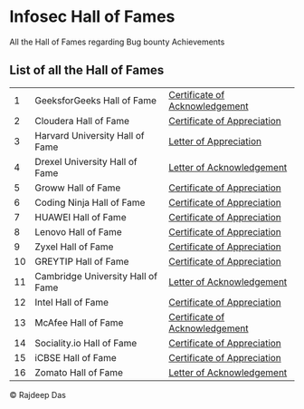 # Infosec Hall of Fames
All the Hall of Fames regarding Bug bounty Achievements


## List of all the Hall of Fames

<table>

<tr>
<td> 1 </td>
<td>GeeksforGeeks Hall of Fame</td>
<td>
<a href = "https://github.com/Rajspeaks/Infosec-Hall-of-Fames/blob/main/GeeksforGeeks/GeeksforGeeks%20%7C%20Ethically%20found%20a%20vulnerability%2C%20reported%20%26%20earned%20Certificate%20of%20Appreciation.pdf">
Certificate of Acknowledgement
</a>
</td>

<tr>
<td> 2 </td>
<td> Cloudera Hall of Fame</td>
<td>
<a href = "https://github.com/Rajspeaks/Infosec-Hall-of-Fames/blob/main/Cloudera/Cloudera%20Hall%20of%20Fame%20%7C%20Letter%20of%20Appreciation%20for%20successfully%20reporting%20a%20vulnerability%20and%20securing%20Cloudera.pdf">
Certificate of Appreciation
</a>
</td>

<tr>
<td> 3 </td>
<td>Harvard University Hall of Fame</td>
<td>
<a href = "https://github.com/Rajspeaks/Infosec-Hall-of-Fames/blob/main/Harvard%20University/Harvard%20University%20Hall%20of%20Fame%20%7C%20Letter%20of%20Recognition%20from%20Harvard%20University%20for%20securing%20their%20web%20portal.pdf">
Letter of Appreciation
</a>
</td>

<tr>
<td> 4 </td>
<td>Drexel University Hall of Fame</td>
<td>
<a href= "https://github.com/Rajspeaks/Infosec-Hall-of-Fames/blob/main/Drexel%20University/Drexel%20University%20Hall%20of%20Fame%20%7C%20Letter%20of%20Appreciation%20for%20ethically%20securing%20by%20successfully%20reporting%20security%20loophole.%20.pdf">
Letter of Acknowledgement
</a>
</td>

<tr>
<td> 5 </td>
<td>Groww Hall of Fame</td>
<td>
<a href= "https://github.com/Rajspeaks/Infosec-Hall-of-Fames/blob/main/Groww/Groww%20HOF.pdf">
Certificate of Appreciation
</a>
</td>
  
<tr>
<td> 6 </td>
<td>Coding Ninja Hall of Fame</td>
<td>
<a href= "https://github.com/Rajspeaks/Bug-Bounty-Hall-of-Fames/blob/main/Coding%20Ninja/Coding%20Ninja%20Infosec.pdf">
Certificate of Appreciation
</a>
</td>

<tr>
<td> 7 </td>
<td>HUAWEI Hall of Fame</td>
<td>
<a href= "https://github.com/Rajspeaks/Bug-Bounty-Hall-of-Fames/blob/main/Huawei/huawei.jpg">
Certificate of Appreciation
</a>
</td>

<tr>
<td> 8 </td>
<td>Lenovo Hall of Fame</td>
<td>
<a href= "https://github.com/Rajspeaks/Bug-Bounty-Hall-of-Fames/blob/main/Lenovo/Letter%20of%20Appreciation%20from%20Lenovo%20to%20Rajdeep%20Das.pdf">
Certificate of Appreciation
</a>
</td>

<tr>
<td> 9 </td>
<td>Zyxel Hall of Fame</td>
<td>
<a href= "https://github.com/Rajspeaks/Bug-Bounty-Hall-of-Fames/blob/main/Zyxel/Certi%EF%AC%81cate%20of%20Recognition.pdf">
Certificate of Appreciation
</a>
</td>

<tr>
<td> 10 </td>
<td>GREYTIP Hall of Fame</td>
<td>
<a href= "https://github.com/Rajspeaks/Bug-Bounty-Hall-of-Fames/blob/main/GreyTip/GreyTip%20HOF.pdf">
Certificate of Appreciation
</a>
</td>

<tr>
<td> 11 </td>
<td>Cambridge University Hall of Fame</td>
<td>
<a href= "https://github.com/Rajspeaks/Bug-Bounty-Hall-of-Fames/blob/main/Cambridge%20University/Rajdeep%20Das%20CAM%20HOF.pdf">
Letter of Acknowledgement
</a>
</td>

<tr>
<td> 12 </td>
<td>Intel Hall of Fame</td>
<td>
<a href= "https://github.com/Rajspeaks/Bug-Bounty-Hall-of-Fames/blob/main/Intel/Intel%20HOF.pdf">
Certificate of Appreciation
</a>
</td>

<tr>
<td> 13 </td>
<td>McAfee Hall of Fame</td>
<td>
<a href= "https://github.com/Rajspeaks/Bug-Bounty-Hall-of-Fames/blob/main/McAfee/MCAFEE%20HOF.pdf">
Certificate of Acknowledgement
</a>
</td>

<tr>
<td> 14 </td>
<td>Sociality.io Hall of Fame</td>
<td>
<a href= "https://github.com/Rajspeaks/Bug-Bounty-Hall-of-Fames/blob/main/Sociality.io/Sociality.io%20HOF.pdf">
Certificate of Appreciation
</a>
</td>

<tr>
<td> 15 </td>
<td>iCBSE Hall of Fame</td>
<td>
<a href= "https://github.com/Rajspeaks/Bug-Bounty-Hall-of-Fames/blob/main/iCBSE/iCBSE%20HOF.pdf">
Certificate of Appreciation
</a>
</td>

<tr>
<td> 16 </td>
<td>Zomato Hall of Fame</td>
<td>
<a href= "https://github.com/Rajspeaks/Bug-Bounty-Hall-of-Fames/blob/main/Zomato/Zomato%20HOF.pdf">
Letter of Acknowledgement
</a>
</td>



</table>

&copy; Rajdeep Das
